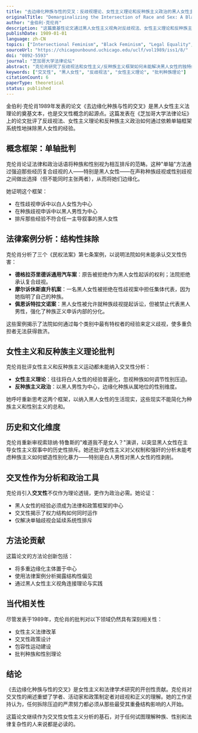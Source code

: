 ```yaml
---
title: "去边缘化种族与性的交叉：反歧视理论、女性主义理论和反种族主义政治的黑人女性主义批判"
originalTitle: "Demarginalizing the Intersection of Race and Sex: A Black Feminist Critique of Antidiscrimination Doctrine, Feminist Theory and Antiracist Politics"
author: "金伯利·克伦肖"
description: "这篇奠基性论文通过黑人女性主义视角对反歧视法、女性主义理论和反种族主义政治进行批判，首次提出了交叉性概念。克伦肖论证了法律和政治话语中使用的单轴框架未能考虑种族和性别歧视的复合性质，从而边缘化了黑人女性。"
publishDate: 1989-01-01
language: zh-CN
topics: ["Intersectional Feminism", "Black Feminism", "Legal Equality", "Patriarchy Critique", "Epistemic Colonialism Critique"]
sourceUrl: "https://chicagounbound.uchicago.edu/uclf/vol1989/iss1/8/"
doi: "0892-5593"
journal: "芝加哥大学法律论坛"
abstract: "克伦肖研究了反歧视法和女性主义/反种族主义框架如何未能解决黑人女性的独特经历。通过分析法律案例和理论话语，她证明了由于对单轴范畴的主导依赖，黑人女性的申诉往往被驳回或扭曲。她呼吁重新思考法律和政治框架以纳入交叉性经验，并批评了女性主义和反种族主义运动的排他倾向。"
keywords: ["交叉性", "黑人女性", "反歧视法", "女性主义理论", "批判种族理论"]
citationCount: 6
paperType: theoretical
status: published
---
```


金伯利·克伦肖1989年发表的论文《去边缘化种族与性的交叉》是黑人女性主义法理论的奠基文本，也是交叉性概念的起源点。这篇发表在《芝加哥大学法律论坛》上的论文批评了反歧视法、女性主义理论和反种族主义政治如何通过依赖单轴框架系统性地抹除黑人女性的经验。

## 概念框架：单轴批判

克伦肖论证法律和政治话语将种族和性别视为相互排斥的范畴。这种"单轴"方法通过强迫那些经历复合歧视的人——特别是黑人女性——在声称种族歧视或性别歧视之间做出选择（但不能同时主张两者），从而将她们边缘化。

她证明这个框架：
- 在性歧视申诉中以白人女性为中心
- 在种族歧视申诉中以黑人男性为中心
- 排斥那些经验不符合任一主导叙事的黑人女性

## 法律案例分析：结构性抹除

克伦肖分析了三个《民权法案》第七条案例，以说明法院如何未能承认交叉性伤害：

- **德格拉芬里德诉通用汽车案**：原告被拒绝作为黑人女性起诉的权利；法院拒绝承认复合歧视。
- **摩尔诉休斯直升机案**：一名黑人女性被拒绝在性歧视案中担任集体代表，因为她指明了自己的种族。
- **佩恩诉特拉文诺案**：黑人女性被允许就种族歧视提起诉讼，但被禁止代表黑人男性，强化了种族正义申诉内部的分化。

这些案例揭示了法院如何通过每个类别中最有特权者的经验来定义歧视，使多重负担者无法获得救济。

## 女性主义和反种族主义理论批判

克伦肖批评女性主义和反种族主义运动都未能纳入交叉性分析：

- **女性主义理论**：往往将白人女性的经验普遍化，忽视种族如何调节性别压迫。
- **反种族主义政治**：以黑人男性为中心，边缘化种族从属地位的性别维度。

她呼吁重新思考这两个框架，以纳入黑人女性的生活现实，这些现实不能简化为种族主义和性别主义的总和。

## 历史和文化维度

克伦肖重新审视索琼纳·特鲁斯的"难道我不是女人？"演讲，以突显黑人女性在主导女性主义叙事中的历史性排斥。她还批评女性主义对父权制和强奸的分析未能考虑种族主义如何塑造性别化暴力——特别是白人男性对黑人女性的性剥削。

## 交叉性作为分析和政治工具

克伦肖引入**交叉性**不仅作为理论透镜，更作为政治必需。她论证：

- 黑人女性的经验必须成为法律和政策框架的中心
- 交叉性揭示了权力结构如何同时运作
- 仅解决单轴歧视会延续系统性排斥

## 方法论贡献

这篇论文的方法论创新包括：
- 将多重边缘化主体置于中心
- 使用法律案例分析揭露结构性偏见
- 通过黑人女性主义视角连接理论与实践

## 当代相关性

尽管发表于1989年，克伦肖的批判对以下领域仍然具有深刻相关性：
- 女性主义法律改革
- 交叉性政策设计
- 包容性运动建设
- 批判种族和性别理论

## 结论

《去边缘化种族与性的交叉》是女性主义和法律学术研究的开创性贡献。克伦肖对交叉性的阐述重塑了学者、活动家和政策制定者对歧视和正义的理解。她的工作坚持认为，任何拆除压迫的严肃努力都必须从那些最受其重叠结构影响的人开始。

这篇论文继续作为交叉性女性主义分析的基石，对于任何试图理解种族、性别和法律复杂性的人来说都是必读的。